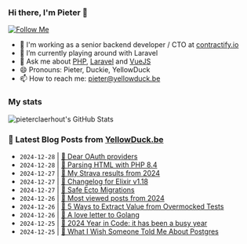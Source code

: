 ### Hi there, I'm Pieter 👋  
[![Follow Me](https://img.shields.io/github/followers/pieterclaerhout?label=Follow&style=social)](https://github.com/pieterclaerhout)

- 🏢 I'm working as a senior backend developer / CTO at [contractify.io](https://contractify.io)
- 🌱 I’m currently playing around with Laravel
- 💬 Ask me about [PHP](https://php.net), [Laravel](http://laravel.com) and [VueJS](https://vuejs.org)
- 😄 Pronouns: Pieter, Duckie, YellowDuck
- 📫 How to reach me: pieter@yellowduck.be

### My stats

![pieterclaerhout's GitHub Stats](https://github-readme-stats.vercel.app/api?username=pieterclaerhout&show_icons=true&count_private=true&line_height=40)

### 📩 Latest Blog Posts from [YellowDuck.be](https://www.yellowduck.be/)
<!-- BLOG-POST-LIST:START -->
- `2024-12-28` | [🔗 Dear OAuth providers](https://www.yellowduck.be/posts/dear-oauth-providers)  
- `2024-12-28` | [🔗 Parsing HTML with PHP 8.4](https://www.yellowduck.be/posts/parsing-html-with-php-8-4)  
- `2024-12-27` | [🐥 My Strava results from 2024](https://www.yellowduck.be/posts/my-strava-results-from-2024)  
- `2024-12-27` | [🔗 Changelog for Elixir v1.18](https://www.yellowduck.be/posts/changelog-for-elixir-v1-18)  
- `2024-12-27` | [🔗 Safe Ecto Migrations](https://www.yellowduck.be/posts/safe-ecto-migrations)  
- `2024-12-26` | [🐥 Most viewed posts from 2024](https://www.yellowduck.be/posts/most-viewed-posts-from-2024)  
- `2024-12-26` | [🔗 5 Ways to Extract Value from Overmocked Tests](https://www.yellowduck.be/posts/5-ways-to-extract-value-from-overmocked-tests)  
- `2024-12-26` | [🔗 A love letter to Golang](https://www.yellowduck.be/posts/a-love-letter-to-golang)  
- `2024-12-25` | [🐥 2024 Year in Code: it has been a busy year](https://www.yellowduck.be/posts/github-wrapped-2024-it-has-been-a-busy-year)  
- `2024-12-25` | [🔗 What I Wish Someone Told Me About Postgres](https://www.yellowduck.be/posts/what-i-wish-someone-told-me-about-postgres)  

<!-- BLOG-POST-LIST:END -->

